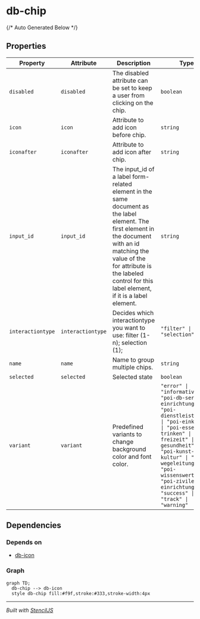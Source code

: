 # db-chip



{/* Auto Generated Below */}


## Properties

| Property          | Attribute         | Description                                                                                                                                                                                                                                           | Type                                                                                                                                                                                                                                                                                                           | Default            |
| ----------------- | ----------------- | ----------------------------------------------------------------------------------------------------------------------------------------------------------------------------------------------------------------------------------------------------- | -------------------------------------------------------------------------------------------------------------------------------------------------------------------------------------------------------------------------------------------------------------------------------------------------------------- | ------------------ |
| `disabled`        | `disabled`        | The disabled attribute can be set to keep a user from clicking on the chip.                                                                                                                                                                           | `boolean`                                                                                                                                                                                                                                                                                                      | `false`            |
| `icon`            | `icon`            | Attribute to add icon before chip.                                                                                                                                                                                                                    | `string`                                                                                                                                                                                                                                                                                                       | `undefined`        |
| `iconafter`       | `iconafter`       | Attribute to add icon after chip.                                                                                                                                                                                                                     | `string`                                                                                                                                                                                                                                                                                                       | `undefined`        |
| `input_id`        | `input_id`        | The input_id of a label form-related element in the same document as the label element. The first element in the document with an id matching the value of the for attribute is the labeled control for this label element, if it is a label element. | `string`                                                                                                                                                                                                                                                                                                       | `'chip-' + uuid()` |
| `interactiontype` | `interactiontype` | Decides which interactiontype you want to use: filter (1-n); selection (1);                                                                                                                                                                           | `"filter" \| "selection"`                                                                                                                                                                                                                                                                                      | `'selection'`      |
| `name`            | `name`            | Name to group multiple chips.                                                                                                                                                                                                                         | `string`                                                                                                                                                                                                                                                                                                       | `'chips'`          |
| `selected`        | `selected`        | Selected state                                                                                                                                                                                                                                        | `boolean`                                                                                                                                                                                                                                                                                                      | `false`            |
| `variant`         | `variant`         | Predefined variants to change background color and font color.                                                                                                                                                                                        | `"error" \| "informative" \| "poi-db-services-einrichtung" \| "poi-dienstleistungen" \| "poi-einkaufen" \| "poi-essen-trinken" \| "poi-freizeit" \| "poi-gesundheit" \| "poi-kunst-kultur" \| "poi-wegeleitung" \| "poi-wissenswertes" \| "poi-zivile-rel-einrichtungen" \| "success" \| "track" \| "warning"` | `undefined`        |


## Dependencies

### Depends on

- [db-icon](../db-icon)

### Graph
```mermaid
graph TD;
  db-chip --> db-icon
  style db-chip fill:#f9f,stroke:#333,stroke-width:4px
```

----------------------------------------------

*Built with [StencilJS](https://stenciljs.com/)*
